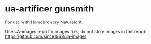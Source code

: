 # ua-artificer gunsmith

For use with Homebrewery Naturalcrit. 

Use UA-images repo for images (i.e., do not store images in this repo): https://github.com/since1968/ua-images